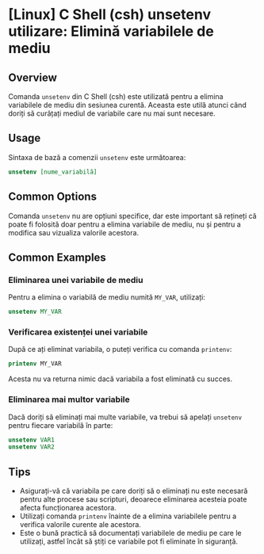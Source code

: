 # [Linux] C Shell (csh) unsetenv utilizare: Elimină variabilele de mediu

## Overview
Comanda `unsetenv` din C Shell (csh) este utilizată pentru a elimina variabilele de mediu din sesiunea curentă. Aceasta este utilă atunci când doriți să curățați mediul de variabile care nu mai sunt necesare.

## Usage
Sintaxa de bază a comenzii `unsetenv` este următoarea:

```csh
unsetenv [nume_variabilă]
```

## Common Options
Comanda `unsetenv` nu are opțiuni specifice, dar este important să rețineți că poate fi folosită doar pentru a elimina variabile de mediu, nu și pentru a modifica sau vizualiza valorile acestora.

## Common Examples

### Eliminarea unei variabile de mediu
Pentru a elimina o variabilă de mediu numită `MY_VAR`, utilizați:

```csh
unsetenv MY_VAR
```

### Verificarea existenței unei variabile
După ce ați eliminat variabila, o puteți verifica cu comanda `printenv`:

```csh
printenv MY_VAR
```
Acesta nu va returna nimic dacă variabila a fost eliminată cu succes.

### Eliminarea mai multor variabile
Dacă doriți să eliminați mai multe variabile, va trebui să apelați `unsetenv` pentru fiecare variabilă în parte:

```csh
unsetenv VAR1
unsetenv VAR2
```

## Tips
- Asigurați-vă că variabila pe care doriți să o eliminați nu este necesară pentru alte procese sau scripturi, deoarece eliminarea acesteia poate afecta funcționarea acestora.
- Utilizați comanda `printenv` înainte de a elimina variabilele pentru a verifica valorile curente ale acestora.
- Este o bună practică să documentați variabilele de mediu pe care le utilizați, astfel încât să știți ce variabile pot fi eliminate în siguranță.